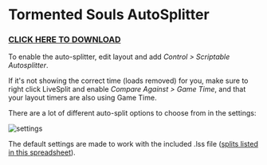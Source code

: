 # Tormented Souls AutoSplitter

### [CLICK HERE TO DOWNLOAD](https://github.com/miraclewhips/tormented-souls-autosplitter/archive/refs/tags/tormented-souls-autosplitter.zip)

To enable the auto-splitter, edit layout and add *Control > Scriptable Autosplitter*.

If it's not showing the correct time (loads removed) for you, make sure to right click LiveSplit and enable *Compare Against > Game Time*, and that your layout timers are also using Game Time.

There are a lot of different auto-split options to choose from in the settings:

![settings](https://i.imgur.com/Jp0Ppmn.png)

The default settings are made to work with the included .lss file ([splits listed in this spreadsheet](https://docs.google.com/spreadsheets/d/1yQqTLATWy2rzE9uD2rtapApFun8kYbugSKjQQ2Q9jRA/edit?usp=sharing)).
